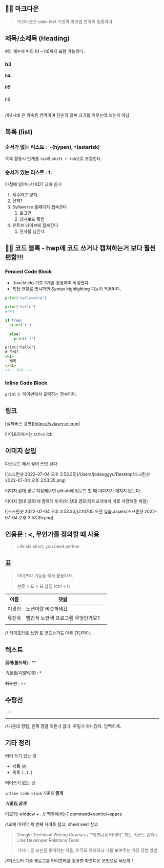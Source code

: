 ## 👍🏻 마크다운

> 마크다운은 plain text 기반의 마크업 언어의 일종이다.



## 제목/소제목 (Heading)

#의 개수에 따라 h1 ~ h6까지 표현 가능하다.



### h3

#### h4

##### h5

###### h6

//h1~h6 은 약속된 언어이며 단순히 글씨 크기를 키우는데 쓰는게 아님

## 목록 (list)

### 순서가 없는 리스트 :` -`(hypen), `*`(asterisk)

목록 활용시 단계를 `tab`과 `shift + tab`으로 조절한다. 



### 순서가 있는 리스트 : 1.

아침에 일어나서 KDT 교육 듣기

1. 세수하고 양치
2. 산책?
3. Syllaverse 홈페이지 접속한다
   1. 로그인
   2. 대시보드 확인
4. 유트브 라이브에 접속한다
   1. 인사를 남긴다.

## 👏🏻 코드 블록 - hwp에 코드 쓰거나 캡쳐하는거 보다 훨씬 편함!!!

### Fenced Code Block

- `(backtick) 기호 3개를 활용하여 작성한다.
- 특정 언얼르 명시하면 Syntax highlighting 기능이 적용된다.

```python
print('helloworld')

```

```python
print('hello')
#주석

if True:
  print('t')
  
  else:
    print('f')
```



```html
print('hello')
# 주석?
<h1>
  제목
</h1>
<!-- 주석 -->
```



### Inline Code Block

`print` 는 파이썬에서 출력하는 함수이다.

## 링크

[실라버스 링크][https://sylaverse.com]

타이포라에서는 ctrl+click

## 이미지 삽입

다운로드 해서 끌어 쓰면 된다.

![스크린샷 2022-07-04 오후 3.53.35](/Users/jodeoggyu/Desktop/스크린샷 2022-07-04 오후 3.53.35.png)

이미지 상대 경로 지정해주면 github에 업로드 할 때 이미지가 깨지지 않는다.

이미지 절대 경로(내 컴퓨터 위치)와 상대 경로(타이포라에서 따로 저장해준 파일)

![스크린샷 2022-07-04 오후 3.53.35](220705 오전 실습.assets/스크린샷 2022-07-04 오후 3.53.35.png)



## 인용문 : <, 무언가를 정의할 때 사용

> Life sis short, you need python.



## 표

> 타이포라 기능을 적극 활용하자.
>
> 본문 > 표 > 표 삽입 (ctrl + t) 

| 이름   | 댓글                               |      |
| ------ | ---------------------------------- | ---- |
| 이광진 | 노션이랑 비슷하네요                |      |
| 류진욱 | 빨간색 노란색 프로그램 무엇인가요? |      |
|        |                                    |      |

// 타이포라를 쓰면 표 만드는거도 아주 간단하다.

## 텍스트

**굵게(볼드체)**  : **



*기울임(이탤릭체)* : *



~~취소선~~ : ~~



## 수평선

`---`

---

//가운데 정렬, 왼쪽 정렬 이런거 없다. 꾸밀거 아니잖아. 담백하게.



## 기타 정리

띄어 쓰기 있는 것

- 제목 (`#`)
- 목록 (`-`,`1.`)

띄어쓰기 없는 것

`inline code block`*기울임* **굵게** 

***기울임,굵게***

이모지: window + . // 맥북에서는? command+control+space

//교재 마지막 세 번째  사이트 참고, cheet seet 참고

> Google Technical Writing Courses  / ''테크니컬 라이터'' 라는 직군도 존재 / Line Developer Relations Team
>
> 기자나 글 쓰는걸 좋아하는 이들, 이직도 유리하고 나를 보여주는 가장 강한 방법 



//티스토리 기술 블로그를 타이포라를 활용한 마크다운 문법으로 써보자 !